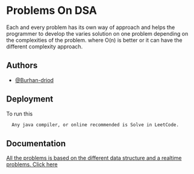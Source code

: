 
# Problems On DSA

Each and every problem has its own way of approach and helps the programmer to develop the varies solution on one problem depending on the complexities of the problem. where O(n) is better or it can have the different complexity approach.


## Authors

- [@Burhan-driod](https://github.com/Burhan-driod/LeetProblems/tree/main)

  
## Deployment

To  run this
 
```bash
  Any java compiler, or online recommended is Solve in LeetCode.
```

  
## Documentation

[All the problems is based on the different data structure and a realtime problems. Click here](https://leetcode.com/problemset/all/)

  
